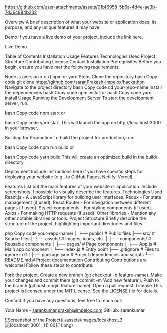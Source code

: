 

https://github.com/user-attachments/assets/01bf6958-5b6a-4d4e-ae3b-7d36c884b232

Overview
A brief description of what your website or application does, its purpose, and any unique features it may have.

Demo
If you have a live demo of your project, include the link here.

Live Demo

Table of Contents
Installation
Usage
Features
Technologies Used
Project Structure
Contributing
License
Contact
Installation
Prerequisites
Before you begin, ensure you have met the following requirements:

Node.js (version x.x.x)
npm or yarn
Steps
Clone the repository
bash
Copy code
git clone https://github.com/saranPrakash-impelox/hackathon
Navigate to the project directory
bash
Copy code
cd your-repo-name
Install the dependencies
bash
Copy code
npm install
or
bash
Copy code
yarn install
Usage
Running the Development Server
To start the development server, run:

bash
Copy code
npm start
or

bash
Copy code
yarn start
This will launch the app on http://localhost:3000 in your browser.

Building for Production
To build the project for production, run:

bash
Copy code
npm run build
or

bash
Copy code
yarn build
This will create an optimized build in the build/ directory.

Deployment
Include instructions here if you have specific steps for deploying your website (e.g., to GitHub Pages, Netlify, Vercel).

Features
List out the main features of your website or application.
Include screenshots if possible to visually describe the features.
Technologies Used
React.js - A JavaScript library for building user interfaces.
Redux - For state management (if used).
React Router - For navigation between different pages (if used).
Styled-components - For styling components (if used).
Axios - For making HTTP requests (if used).
Other libraries - Mention any other notable libraries or tools.
Project Structure
Briefly describe the structure of the project, highlighting important directories and files.

php
Copy code
your-repo-name/
│
├── public/           # Public files
├── src/              # Source files
│   ├── assets/       # Images, icons, etc.
│   ├── components/   # Reusable components
│   ├── pages/        # Page components
│   ├── App.js        # Main app component
│   └── index.js      # Entry point
├── .gitignore        # Files to ignore in Git
├── package.json      # Project dependencies and scripts
└── README.md         # Project documentation
Contributing
Contributions are welcome! Follow these steps to contribute:

Fork the project.
Create a new branch (git checkout -b feature-name).
Make your changes and commit them (git commit -m 'Add new feature').
Push to the branch (git push origin feature-name).
Open a pull request.
License
This project is licensed under the MIT License. See the LICENSE file for details.

Contact
If you have any questions, feel free to reach out:

Your Name - sarankumar.praksh@impelox.com
GitHub: sarankumar 

![Screenshot of the Project](./assets/images/locakhost_3
![localhost_3001_ (1)](https://github.com/user-attachments/assets/043eeeb6-7f28-400b-9dd3-1fd63dc244a0)
001(1).png)
